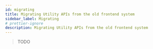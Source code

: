 ```yaml
---
id: migrating
title: Migrating Utility APIs from the old frontend system
sidebar_label: Migrating
# prettier-ignore
description: Migrating Utility APIs from the old frontend system
---
```


> TODO
